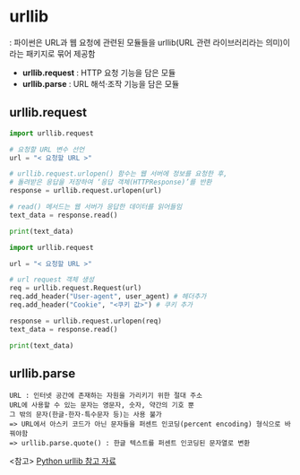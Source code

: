 # urllib
: 파이썬은 URL과 웹 요청에 관련된 모듈들을 urllib(URL 관련 라이브러리라는 의미)이라는 패키지로 묶어 제공함
+ <strong>urllib.request</strong> : HTTP 요청 기능을 담은 모듈
+ <strong>urllib.parse</strong> : URL 해석·조작 기능을 담은 모듈

## urllib.request
```python
import urllib.request

# 요청할 URL 변수 선언
url = "< 요청할 URL >" 

# urllib.request.urlopen() 함수는 웹 서버에 정보를 요청한 후,
# 돌려받은 응답을 저장하여 ‘응답 객체(HTTPResponse)’를 반환
response = urllib.request.urlopen(url)    

# read() 메서드는 웹 서버가 응답한 데이터를 읽어들임
text_data = response.read()                    

print(text_data)
```
```python
import urllib.request

url = "< 요청할 URL >" 

# url request 객체 생성
req = urllib.request.Request(url)
req.add_header("User-agent", user_agent) # 헤더추가 
req.add_header("Cookie", "<쿠키 값>") # 쿠키 추가

response = urllib.request.urlopen(req)    
text_data = response.read()                    

print(text_data)
```

## urllib.parse
```
URL : 인터넷 공간에 존재하는 자원을 가리키기 위한 절대 주소
URL에 사용할 수 있는 문자는 영문자, 숫자, 약간의 기호 뿐
그 밖의 문자(한글·한자·특수문자 등)는 사용 불가
=> URL에서 아스키 코드가 아닌 문자들을 퍼센트 인코딩(percent encoding) 형식으로 바꿔야함
=> urllib.parse.quote() : 한글 텍스트를 퍼센트 인코딩된 문자열로 변환
```

<참고> [Python urllib 참고 자료](https://python.bakyeono.net/chapter-11-5.html)

